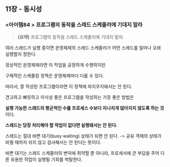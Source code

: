 ## 11장 - 동시성

### <아이템84 > 프로그램의 동작을 스레드 스케줄러에 기대지 말라

> **(요약)** 프로그램의 동작을 스레드 스케줄러에 기대지 말자.

여러 스레드가 실행 중이면 운영체제의 스레드 스케줄러가 어떤 스레드를 얼마나 오래 실행할지 정한다.

정상적인 운영체제라면 이 작업을 공정하게 수행하지만

구체적인 스케줄링 정책은 운영체제마다 다를 수 있다.

따라서, 잘 작성된 프로그램이라면 이 정책에 좌지우지돼서는 안 된다.

견고하고 빠릿하고 이식성 좋은 프로그램을 작성하는 가장 좋은 방법은

**실행 가능한 스레드의 평균적인 수를 프로세스 수보다 지나치게 많아지지 않도록 하는 것**이다.

**스레드는 당장 처리해야 할 작업이 없다면 실행돼서는 안 된다.**

스레드는 절대 바쁜 대기(busy waiting) 상태가 되면 안 된다. -> 공유 객체의 상태가 바뀔 때까지 쉬지 않고 검사해서는 안 된다는 뜻이다.

바쁜 대기는 스레드 스케줄러의 변덕에 취약할 뿐 아니라, 프로세서에 큰 부담을 주어 다른 유용한 작업이 실행될 기회를 박탈한다.

